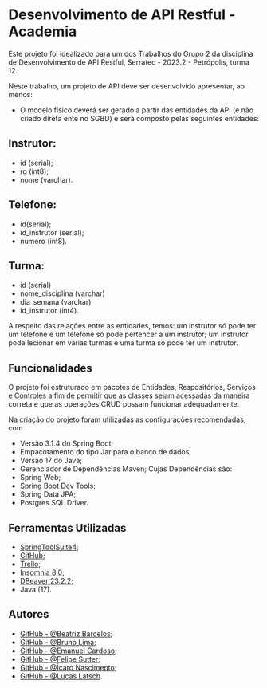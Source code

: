
# Desenvolvimento de API Restful - Academia


Este projeto foi idealizado para um dos Trabalhos do Grupo 2 da disciplina de Desenvolvimento de API Restful, Serratec - 2023.2 - Petrópolis, turma 12.

Neste trabalho, um projeto de API deve ser desenvolvido apresentar, ao menos:

- O modelo físico deverá ser gerado a partir das entidades da API (e não criado direta ente no SGBD) e será composto pelas seguintes entidades:

Instrutor:
----------
- id (serial);
- rg (int8);
- nome (varchar).

Telefone:
--------
- id(serial);
- id_instrutor (serial);
- numero (int8).

Turma:
-----
- id (serial)
- nome_disciplina (varchar)
- dia_semana (varchar)
- id_instrutor (int4).


A respeito das relações entre as entidades, temos: um instrutor só pode ter um telefone e um telefone só pode pertencer a um instrutor; um instrutor pode lecionar em várias turmas e uma turma só pode ter um instrutor.
## Funcionalidades

O projeto foi estruturado em pacotes de Entidades, Respositórios, Serviços e Controles a fim de permitir que as classes sejam acessadas da maneira correta e que as operações CRUD possam funcionar adequadamente.

Na criação do projeto foram utilizadas as configurações recomendadas, com 
- Versão 3.1.4 do Spring Boot; 
- Empacotamento do tipo Jar para o banco de dados; 
- Versão 17 do Java;
- Gerenciador de Dependências Maven; 
Cujas Dependências são:
- Spring Web;
- Spring Boot Dev Tools;
- Spring Data JPA;
- Postgres SQL Driver.
## Ferramentas Utilizadas

- [SpringToolSuite4](https://spring.io/);
- [GitHub](https://www.github.com/);
- [Trello](https://trello.com/);
- [Insomnia 8.0](https://insomnia.rest/);
- [DBeaver 23.2.2](https://dbeaver.io/);
- Java (17).
## Autores

- [GitHub - @Beatriz Barcelos](https://github.com/beabarcel);
- [GitHub - @Bruno Lima](https://www.github.com/brunolimaptr);
- [GitHub - @Emanuel Cardoso](https://www.github.com/ecard58);
- [GitHub - @Felipe Sutter](https://www.github.com/FelipeSutter);
- [GitHub - @Ícaro Nascimento](https://www.github.com/ikaro460);
- [GitHub - @Lucas Latsch](https://www.github.com/lucaslatsch).


